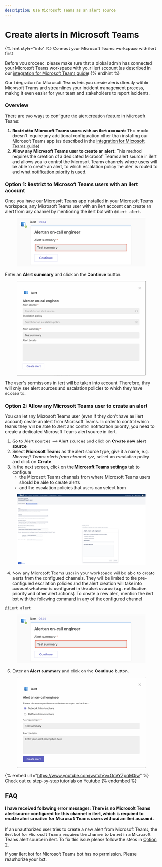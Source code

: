 ```yaml
---
description: Use Microsoft Teams as an alert source
---
```


# Create alerts in Microsoft Teams



{% hint style="info" %}
Connect your Microsoft Teams workspace with ilert first

Before you proceed, please make sure that a global admin has connected your Microsoft Teams workspace with your ilert account (as described in our [integration for Microsoft Teams guide](chat/#install-the-ilert-bot-application))
{% endhint %}

Our integration for Microsoft Teams lets you create alerts directly within Microsoft Teams and streamlines your incident management process, making it even easier for your team and stakeholders to report incidents.

### Overview

There are two ways to configure the alert creation feature in Microsoft Teams:

1. **Restrict to Microsoft Teams users with an ilert account**: This mode doesn't require any additional configuration other than installing our Microsoft Teams app (as described in the [integration for Microsoft Teams guide](chat/))
2. **Allow any Microsoft Teams user to create an alert:** This method requires the creation of a dedicated Microsoft Teams alert source in ilert and allows you to control the Microsoft Teams channels where users will be able to create an alert, to which escalation policy the alert is routed to and what [notification priority](../../alerting/alert-sources.md#customise-your-alerts-with-notification-priority) is used.

### Option 1: Restrict to Microsoft Teams users with an ilert account

Once you have our Microsoft Teams app installed in your Microsoft Teams workspace, any Microsoft Teams user with an ilert account can create an alert from any channel by mentioning the ilert bot with `@iLert alert`.

<figure><img src="../../.gitbook/assets/Screenshot 2023-08-09 at 09.06.00.png" alt=""><figcaption></figcaption></figure>

Enter an **Alert summary** and click on the **Continue** button.

<figure><img src="../../.gitbook/assets/Screenshot 2023-08-09 at 09.09.12.png" alt=""><figcaption></figcaption></figure>

The user's permissions in ilert will be taken into account. Therefore, they will only see alert sources and escalation policies to which they have access to.

### Option 2: Allow any Microsoft Teams user to create an alert

You can let any Microsoft Teams user (even if they don't have an ilert account) create an alert from Microsoft Teams. In order to control which teams they will be able to alert and control notification priority, you need to create a dedicated Microsoft Teams alert source in ilert.

1. Go to Alert sources --> Alert sources and click on **Create new alert source**
2. Select **Microsoft Teams** as the alert source type, give it a name, e.g. _Microsoft Teams alerts from channel xyz_, select an escalation policy and click on **Create**.
3. In the next screen, click on the **Microsoft Teams settings** tab to configure
   * the Microsoft Teams channels from where Microsoft Teams users should be able to create alerts
   * and the escalation policies that users can select from



<figure><img src="../../.gitbook/assets/Screenshot 2023-08-09 at 09.16.12.png" alt=""><figcaption></figcaption></figure>

4. Now any Microsoft Teams user in your workspace will be able to create alerts from the configured channels. They will be limited to the pre-configured escalation policies and the alert creation will take into account whatever is configured in the alert source (e.g. notification priority and other alert actions). To create a new alert, mention the ilert bot with the following command in any of the configured channel

```
@iLert alert
```

<figure><img src="../../.gitbook/assets/Screenshot 2023-08-09 at 09.06.00.png" alt=""><figcaption></figcaption></figure>

5. Enter an **Alert summary** and click on the **Continue** button.

<figure><img src="../../.gitbook/assets/Screenshot 2023-08-09 at 09.07.10.png" alt=""><figcaption></figcaption></figure>

{% embed url="https://www.youtube.com/watch?v=OcVYZpqM0iw" %}
Check out ou step-by-step tutorials on Youtube
{% endembed %}

## FAQ

#### **I have received following error messages:** There is no Microsoft Teams alert source configured for this channel in ilert, which is required to enable alert creation for Microsoft Teams users without an ilert account.

If an unauthorized user tries to create a new alert from Microsoft Teams, the ilert bot for Microsoft Teams requires the channel to be set in a Microsoft Teams alert source in ilert. To fix this issue please follow the steps in [Option 2](create-alerts-in-microsoft-teams.md#option-2-allow-any-microsoft-teams-user-to-create-an-alert).

If your ilert bot for Microsoft Teams bot has no permission. Please reauthorize your bot.

